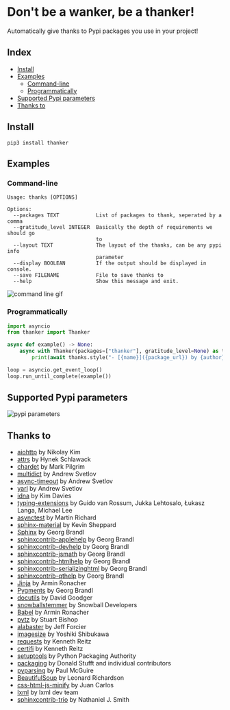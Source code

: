 # Don't be a wanker, be a thanker!
Automatically give thanks to Pypi packages you use in your project!

## Index
- [Install](#install)
- [Examples](#examples)
    - [Command-line](#command-line)
    - [Programmatically](#programmatically)
- [Supported Pypi parameters](#supported-pypi-parameters)
- [Thanks to](#thanks-to)

## Install
`pip3 install thanker`

## Examples
### Command-line
```
Usage: thanks [OPTIONS]

Options:
  --packages TEXT            List of packages to thank, seperated by a comma
  --gratitude_level INTEGER  Basically the depth of requirements we should go
                             to
  --layout TEXT              The layout of the thanks, can be any pypi info
                             parameter
  --display BOOLEAN          If the output should be displayed in console.
  --save FILENAME            File to save thanks to
  --help                     Show this message and exit.
```
![command line gif](https://i.imgur.com/CBsvyB0.gif)

### Programmatically
```py
import asyncio
from thanker import Thanker

async def example() -> None:
    async with Thanker(packages=["thanker"], gratitude_level=None) as thanks:
        print(await thanks.style("- [{name}]({package_url}) by {author}"))

loop = asyncio.get_event_loop()
loop.run_until_complete(example())
```

## Supported Pypi parameters
![pypi parameters](https://i.imgur.com/WQoBl2r.png)

## Thanks to
- [aiohttp](https://pypi.org/project/aiohttp/) by Nikolay Kim
- [attrs](https://pypi.org/project/attrs/) by Hynek Schlawack
- [chardet](https://pypi.org/project/chardet/) by Mark Pilgrim
- [multidict](https://pypi.org/project/multidict/) by Andrew Svetlov
- [async-timeout](https://pypi.org/project/async-timeout/) by Andrew Svetlov
- [yarl](https://pypi.org/project/yarl/) by Andrew Svetlov
- [idna](https://pypi.org/project/idna/) by Kim Davies
- [typing-extensions](https://pypi.org/project/typing-extensions/) by Guido van Rossum, Jukka Lehtosalo, Łukasz Langa, Michael Lee
- [asynctest](https://pypi.org/project/asynctest/) by Martin Richard
- [sphinx-material](https://pypi.org/project/sphinx-material/) by Kevin Sheppard
- [Sphinx](https://pypi.org/project/Sphinx/) by Georg Brandl
- [sphinxcontrib-applehelp](https://pypi.org/project/sphinxcontrib-applehelp/) by Georg Brandl
- [sphinxcontrib-devhelp](https://pypi.org/project/sphinxcontrib-devhelp/) by Georg Brandl
- [sphinxcontrib-jsmath](https://pypi.org/project/sphinxcontrib-jsmath/) by Georg Brandl
- [sphinxcontrib-htmlhelp](https://pypi.org/project/sphinxcontrib-htmlhelp/) by Georg Brandl
- [sphinxcontrib-serializinghtml](https://pypi.org/project/sphinxcontrib-serializinghtml/) by Georg Brandl
- [sphinxcontrib-qthelp](https://pypi.org/project/sphinxcontrib-qthelp/) by Georg Brandl
- [Jinja](https://pypi.org/project/Jinja/) by Armin Ronacher
- [Pygments](https://pypi.org/project/Pygments/) by Georg Brandl
- [docutils](https://pypi.org/project/docutils/) by David Goodger
- [snowballstemmer](https://pypi.org/project/snowballstemmer/) by Snowball Developers
- [Babel](https://pypi.org/project/Babel/) by Armin Ronacher
- [pytz](https://pypi.org/project/pytz/) by Stuart Bishop
- [alabaster](https://pypi.org/project/alabaster/) by Jeff Forcier
- [imagesize](https://pypi.org/project/imagesize/) by Yoshiki Shibukawa
- [requests](https://pypi.org/project/requests/) by Kenneth Reitz
- [certifi](https://pypi.org/project/certifi/) by Kenneth Reitz
- [setuptools](https://pypi.org/project/setuptools/) by Python Packaging Authority
- [packaging](https://pypi.org/project/packaging/) by Donald Stufft and individual contributors
- [pyparsing](https://pypi.org/project/pyparsing/) by Paul McGuire
- [BeautifulSoup](https://pypi.org/project/BeautifulSoup/) by Leonard Richardson
- [css-html-js-minify](https://pypi.org/project/css-html-js-minify/) by Juan Carlos
- [lxml](https://pypi.org/project/lxml/) by lxml dev team
- [sphinxcontrib-trio](https://pypi.org/project/sphinxcontrib-trio/) by Nathaniel J. Smith